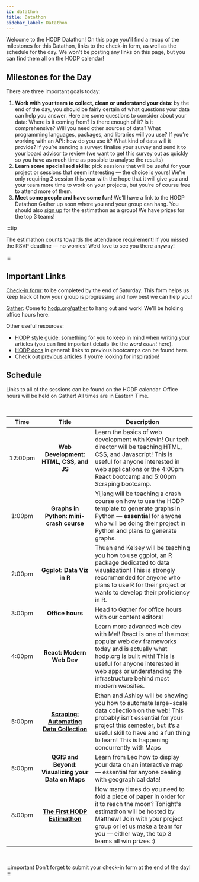 ```yaml
---
id: datathon
title: Datathon
sidebar_label: Datathon
---
```


Welcome to the HODP Datathon! On this page you'll find a recap of the milestones for this Datathon, links to the check-in form, as well as the schedule for the day. We won't be posting any links on this page, but you can find them all on the HODP calendar!

## Milestones for the Day
There are three important goals today:
1. **Work with your team to collect, clean or understand your data**: by the end of the day, you should be fairly certain of what questions your data can help you answer. Here are some questions to consider about your data: Where is it coming from? Is there enough of it? Is it comprehensive? Will you need other sources of data? What programming languages, packages, and libraries will you use? If you’re working with an API: how do you use it? What kind of data will it provide? If you’re sending a survey: finalise your survey and send it to your board advisor to review (we want to get this survey out as quickly so you have as much time as possible to analyse the results)
2. **Learn some specialised skills**: pick sessions that will be useful for your project or sessions that seem interesting — the choice is yours! We’re only requiring 2 session this year with the hope that it will give you and your team more time to work on your projects, but you’re of course free to attend more of them. 
3. **Meet some people and have some fun!** We’ll have a link to the HODP Datathon Gather up soon where you and your group can hang. You should also [sign up](https://forms.gle/z43jPES6vbD1mnwp7) for the estimathon as a group! We have prizes for the top 3 teams!  

:::tip 

The estimathon counts towards the attendance requirement! If you missed the RSVP deadline — no worries! We’d love to see you there anyway!

:::

## Important Links 
[Check-in form](https://forms.gle/BBsRgc6i3tfMSZo8A): to be completed by the end of Saturday. This form helps us keep track of how your group is progressing and how best we can help you! 

[Gather](hodp.org/gather): Come to [hodp.org/gather](hodp.org/gather) to hang out and work! We'll be holding office hours here.

Other useful resources:
- [HODP style guide](https://docs.hodp.org/docs/style-guide): something for you to keep in mind when writing your articles (you can find important details like the *word count* here).
- [HODP docs](https://docs.hodp.org/) in general: links to previous bootcamps can be found here.
- Check out [previous articles](https://www.hodp.org/) if you’re looking for inspiration!

## Schedule 
Links to all of the sessions can be found on the HODP calendar. Office hours will be held on Gather! All times are in Eastern Time.

<br />

| Time | Title | Description |
| :-------------: | :-------------: | ------------- |
| 12:00pm  | **Web Development: HTML, CSS, and JS**  | Learn the basics of web development with Kevin! Our tech director will be teaching HTML, CSS, and Javascript! This is useful for anyone interested in web applications or the 4:00pm React bootcamp and 5:00pm Scraping bootcamp. |
| 1:00pm  | **Graphs in Python: mini-crash course**| Yijiang will be teaching a crash course on how to use the HODP template to generate graphs in Python — **essential** for anyone who will be doing their project in Python and plans to generate graphs. |
| 2:00pm | **Ggplot: Data Viz in R** | Thuan and Kelsey will be teaching you how to use ggplot, an R package dedicated to data visualization! This is strongly recommended for anyone who plans to use R for their project or wants to develop their proficiency in R. |
| 3:00pm | **Office hours** | Head to Gather for office hours with our content editors! |
| 4:00pm | **React: Modern Web Dev** | Learn more advanced web dev with Mel! React is one of the most popular web dev frameworks today and is actually what hodp.org is built with! This is useful for anyone interested in web apps or understanding the infrastructure behind most modern websites. |
| 5:00pm | **[Scraping: Automating Data Collection](https://docs.hodp.org/docs/scraping)** | Ethan and Ashley will be showing you how to automate large-scale data collection on the web! This probably isn’t essential for your project this semester, but it’s a useful skill to have and a fun thing to learn! This is happening concurrently with Maps| 
| 5:00pm | **QGIS and Beyond: Visualizing your Data on Maps** | Learn from Leo how to display your data on an interactive map — essential for anyone dealing with geographical data! |
| 8:00pm | **[The First HODP Estimathon](https://docs.google.com/document/d/1L2jQodA3z_KM2hJeJvZhuINJR6vKa1q_cq_XTJRY0fo/edit?usp=sharing)** | How many times do you need to fold a piece of paper in order for it to reach the moon? Tonight's estimathon will be hosted by Matthew! Join with your project group or let us make a team for you — either way, the top 3 teams all win prizes :) |

<br/>

:::important 
Don’t forget to submit your check-in form at the end of the day!
:::






